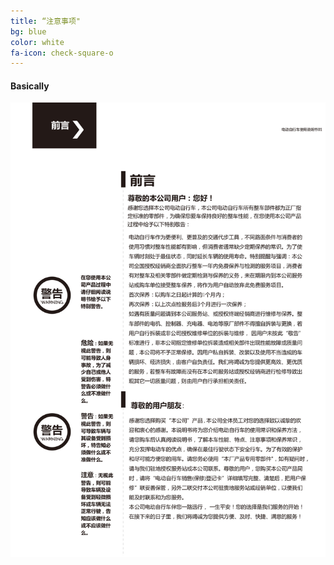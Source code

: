 ```yaml
---
title: “注意事项"
bg: blue
color: white
fa-icon: check-square-o
---
```


#### Basically
![image tooltip here](/img/um/images/um%20(2).jpg)